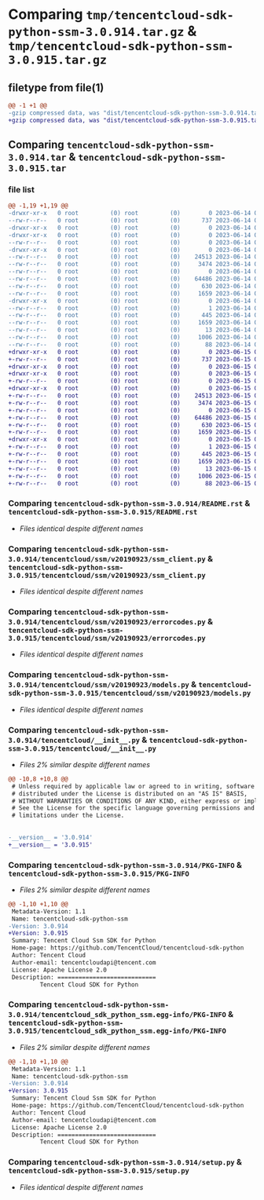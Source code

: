 # Comparing `tmp/tencentcloud-sdk-python-ssm-3.0.914.tar.gz` & `tmp/tencentcloud-sdk-python-ssm-3.0.915.tar.gz`

## filetype from file(1)

```diff
@@ -1 +1 @@
-gzip compressed data, was "dist/tencentcloud-sdk-python-ssm-3.0.914.tar", last modified: Wed Jun 14 00:33:43 2023, max compression
+gzip compressed data, was "dist/tencentcloud-sdk-python-ssm-3.0.915.tar", last modified: Thu Jun 15 00:32:58 2023, max compression
```

## Comparing `tencentcloud-sdk-python-ssm-3.0.914.tar` & `tencentcloud-sdk-python-ssm-3.0.915.tar`

### file list

```diff
@@ -1,19 +1,19 @@
-drwxr-xr-x   0 root         (0) root         (0)        0 2023-06-14 00:33:43.000000 tencentcloud-sdk-python-ssm-3.0.914/
--rw-r--r--   0 root         (0) root         (0)      737 2023-06-14 00:33:43.000000 tencentcloud-sdk-python-ssm-3.0.914/README.rst
-drwxr-xr-x   0 root         (0) root         (0)        0 2023-06-14 00:33:43.000000 tencentcloud-sdk-python-ssm-3.0.914/tencentcloud/
-drwxr-xr-x   0 root         (0) root         (0)        0 2023-06-14 00:33:43.000000 tencentcloud-sdk-python-ssm-3.0.914/tencentcloud/ssm/
--rw-r--r--   0 root         (0) root         (0)        0 2023-06-14 00:33:43.000000 tencentcloud-sdk-python-ssm-3.0.914/tencentcloud/ssm/__init__.py
-drwxr-xr-x   0 root         (0) root         (0)        0 2023-06-14 00:33:43.000000 tencentcloud-sdk-python-ssm-3.0.914/tencentcloud/ssm/v20190923/
--rw-r--r--   0 root         (0) root         (0)    24513 2023-06-14 00:33:43.000000 tencentcloud-sdk-python-ssm-3.0.914/tencentcloud/ssm/v20190923/ssm_client.py
--rw-r--r--   0 root         (0) root         (0)     3474 2023-06-14 00:33:43.000000 tencentcloud-sdk-python-ssm-3.0.914/tencentcloud/ssm/v20190923/errorcodes.py
--rw-r--r--   0 root         (0) root         (0)        0 2023-06-14 00:33:43.000000 tencentcloud-sdk-python-ssm-3.0.914/tencentcloud/ssm/v20190923/__init__.py
--rw-r--r--   0 root         (0) root         (0)    64486 2023-06-14 00:33:43.000000 tencentcloud-sdk-python-ssm-3.0.914/tencentcloud/ssm/v20190923/models.py
--rw-r--r--   0 root         (0) root         (0)      630 2023-06-14 00:33:43.000000 tencentcloud-sdk-python-ssm-3.0.914/tencentcloud/__init__.py
--rw-r--r--   0 root         (0) root         (0)     1659 2023-06-14 00:33:43.000000 tencentcloud-sdk-python-ssm-3.0.914/PKG-INFO
-drwxr-xr-x   0 root         (0) root         (0)        0 2023-06-14 00:33:43.000000 tencentcloud-sdk-python-ssm-3.0.914/tencentcloud_sdk_python_ssm.egg-info/
--rw-r--r--   0 root         (0) root         (0)        1 2023-06-14 00:33:43.000000 tencentcloud-sdk-python-ssm-3.0.914/tencentcloud_sdk_python_ssm.egg-info/dependency_links.txt
--rw-r--r--   0 root         (0) root         (0)      445 2023-06-14 00:33:43.000000 tencentcloud-sdk-python-ssm-3.0.914/tencentcloud_sdk_python_ssm.egg-info/SOURCES.txt
--rw-r--r--   0 root         (0) root         (0)     1659 2023-06-14 00:33:43.000000 tencentcloud-sdk-python-ssm-3.0.914/tencentcloud_sdk_python_ssm.egg-info/PKG-INFO
--rw-r--r--   0 root         (0) root         (0)       13 2023-06-14 00:33:43.000000 tencentcloud-sdk-python-ssm-3.0.914/tencentcloud_sdk_python_ssm.egg-info/top_level.txt
--rw-r--r--   0 root         (0) root         (0)     1006 2023-06-14 00:33:43.000000 tencentcloud-sdk-python-ssm-3.0.914/setup.py
--rw-r--r--   0 root         (0) root         (0)       88 2023-06-14 00:33:43.000000 tencentcloud-sdk-python-ssm-3.0.914/setup.cfg
+drwxr-xr-x   0 root         (0) root         (0)        0 2023-06-15 00:32:58.000000 tencentcloud-sdk-python-ssm-3.0.915/
+-rw-r--r--   0 root         (0) root         (0)      737 2023-06-15 00:32:58.000000 tencentcloud-sdk-python-ssm-3.0.915/README.rst
+drwxr-xr-x   0 root         (0) root         (0)        0 2023-06-15 00:32:58.000000 tencentcloud-sdk-python-ssm-3.0.915/tencentcloud/
+drwxr-xr-x   0 root         (0) root         (0)        0 2023-06-15 00:32:58.000000 tencentcloud-sdk-python-ssm-3.0.915/tencentcloud/ssm/
+-rw-r--r--   0 root         (0) root         (0)        0 2023-06-15 00:32:58.000000 tencentcloud-sdk-python-ssm-3.0.915/tencentcloud/ssm/__init__.py
+drwxr-xr-x   0 root         (0) root         (0)        0 2023-06-15 00:32:58.000000 tencentcloud-sdk-python-ssm-3.0.915/tencentcloud/ssm/v20190923/
+-rw-r--r--   0 root         (0) root         (0)    24513 2023-06-15 00:32:58.000000 tencentcloud-sdk-python-ssm-3.0.915/tencentcloud/ssm/v20190923/ssm_client.py
+-rw-r--r--   0 root         (0) root         (0)     3474 2023-06-15 00:32:58.000000 tencentcloud-sdk-python-ssm-3.0.915/tencentcloud/ssm/v20190923/errorcodes.py
+-rw-r--r--   0 root         (0) root         (0)        0 2023-06-15 00:32:58.000000 tencentcloud-sdk-python-ssm-3.0.915/tencentcloud/ssm/v20190923/__init__.py
+-rw-r--r--   0 root         (0) root         (0)    64486 2023-06-15 00:32:58.000000 tencentcloud-sdk-python-ssm-3.0.915/tencentcloud/ssm/v20190923/models.py
+-rw-r--r--   0 root         (0) root         (0)      630 2023-06-15 00:32:58.000000 tencentcloud-sdk-python-ssm-3.0.915/tencentcloud/__init__.py
+-rw-r--r--   0 root         (0) root         (0)     1659 2023-06-15 00:32:58.000000 tencentcloud-sdk-python-ssm-3.0.915/PKG-INFO
+drwxr-xr-x   0 root         (0) root         (0)        0 2023-06-15 00:32:58.000000 tencentcloud-sdk-python-ssm-3.0.915/tencentcloud_sdk_python_ssm.egg-info/
+-rw-r--r--   0 root         (0) root         (0)        1 2023-06-15 00:32:58.000000 tencentcloud-sdk-python-ssm-3.0.915/tencentcloud_sdk_python_ssm.egg-info/dependency_links.txt
+-rw-r--r--   0 root         (0) root         (0)      445 2023-06-15 00:32:58.000000 tencentcloud-sdk-python-ssm-3.0.915/tencentcloud_sdk_python_ssm.egg-info/SOURCES.txt
+-rw-r--r--   0 root         (0) root         (0)     1659 2023-06-15 00:32:58.000000 tencentcloud-sdk-python-ssm-3.0.915/tencentcloud_sdk_python_ssm.egg-info/PKG-INFO
+-rw-r--r--   0 root         (0) root         (0)       13 2023-06-15 00:32:58.000000 tencentcloud-sdk-python-ssm-3.0.915/tencentcloud_sdk_python_ssm.egg-info/top_level.txt
+-rw-r--r--   0 root         (0) root         (0)     1006 2023-06-15 00:32:58.000000 tencentcloud-sdk-python-ssm-3.0.915/setup.py
+-rw-r--r--   0 root         (0) root         (0)       88 2023-06-15 00:32:58.000000 tencentcloud-sdk-python-ssm-3.0.915/setup.cfg
```

### Comparing `tencentcloud-sdk-python-ssm-3.0.914/README.rst` & `tencentcloud-sdk-python-ssm-3.0.915/README.rst`

 * *Files identical despite different names*

### Comparing `tencentcloud-sdk-python-ssm-3.0.914/tencentcloud/ssm/v20190923/ssm_client.py` & `tencentcloud-sdk-python-ssm-3.0.915/tencentcloud/ssm/v20190923/ssm_client.py`

 * *Files identical despite different names*

### Comparing `tencentcloud-sdk-python-ssm-3.0.914/tencentcloud/ssm/v20190923/errorcodes.py` & `tencentcloud-sdk-python-ssm-3.0.915/tencentcloud/ssm/v20190923/errorcodes.py`

 * *Files identical despite different names*

### Comparing `tencentcloud-sdk-python-ssm-3.0.914/tencentcloud/ssm/v20190923/models.py` & `tencentcloud-sdk-python-ssm-3.0.915/tencentcloud/ssm/v20190923/models.py`

 * *Files identical despite different names*

### Comparing `tencentcloud-sdk-python-ssm-3.0.914/tencentcloud/__init__.py` & `tencentcloud-sdk-python-ssm-3.0.915/tencentcloud/__init__.py`

 * *Files 2% similar despite different names*

```diff
@@ -10,8 +10,8 @@
 # Unless required by applicable law or agreed to in writing, software
 # distributed under the License is distributed on an "AS IS" BASIS,
 # WITHOUT WARRANTIES OR CONDITIONS OF ANY KIND, either express or implied.
 # See the License for the specific language governing permissions and
 # limitations under the License.
 
 
-__version__ = '3.0.914'
+__version__ = '3.0.915'
```

### Comparing `tencentcloud-sdk-python-ssm-3.0.914/PKG-INFO` & `tencentcloud-sdk-python-ssm-3.0.915/PKG-INFO`

 * *Files 2% similar despite different names*

```diff
@@ -1,10 +1,10 @@
 Metadata-Version: 1.1
 Name: tencentcloud-sdk-python-ssm
-Version: 3.0.914
+Version: 3.0.915
 Summary: Tencent Cloud Ssm SDK for Python
 Home-page: https://github.com/TencentCloud/tencentcloud-sdk-python
 Author: Tencent Cloud
 Author-email: tencentcloudapi@tencent.com
 License: Apache License 2.0
 Description: ============================
         Tencent Cloud SDK for Python
```

### Comparing `tencentcloud-sdk-python-ssm-3.0.914/tencentcloud_sdk_python_ssm.egg-info/PKG-INFO` & `tencentcloud-sdk-python-ssm-3.0.915/tencentcloud_sdk_python_ssm.egg-info/PKG-INFO`

 * *Files 2% similar despite different names*

```diff
@@ -1,10 +1,10 @@
 Metadata-Version: 1.1
 Name: tencentcloud-sdk-python-ssm
-Version: 3.0.914
+Version: 3.0.915
 Summary: Tencent Cloud Ssm SDK for Python
 Home-page: https://github.com/TencentCloud/tencentcloud-sdk-python
 Author: Tencent Cloud
 Author-email: tencentcloudapi@tencent.com
 License: Apache License 2.0
 Description: ============================
         Tencent Cloud SDK for Python
```

### Comparing `tencentcloud-sdk-python-ssm-3.0.914/setup.py` & `tencentcloud-sdk-python-ssm-3.0.915/setup.py`

 * *Files identical despite different names*

